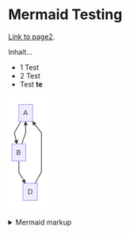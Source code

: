 # Mermaid Testing

[Link to page2](./page2.md).

Inhalt...
* 1 Test
* 2 Test
* Test **te**

<!-- generated by mermaid compile action - START -->
![~mermaid diagram 1~](/./assets/images/docs_index-md-1.png)
<details>
  <summary>Mermaid markup</summary>

```mermaid
graph TD;
    A-->B;
    B-->A;
    B-->D;
    D-->A;
```

</details>
<!-- generated by mermaid compile action - END -->
